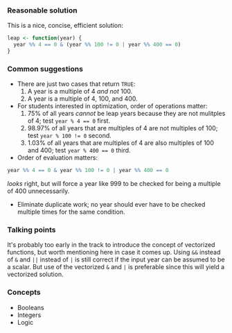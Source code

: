 ### Reasonable solution

This is a nice, concise, efficient solution:

```r
leap <- function(year) {
  year %% 4 == 0 & (year %% 100 != 0 | year %% 400 == 0)
}
```

### Common suggestions

- There are just two cases that return `TRUE`:
    1. A year is a multiple of 4 *and not* 100.
    2. A year is a multiple of 4, 100, and 400.
- For students interested in optimization, order of operations matter:
    1. 75% of all years *cannot* be leap years because they are not mulitples of 4; test `year % 4 == 0` first.
    2. 98.97% of all years that are multiples of 4 are not multiples of 100; test `year % 100 != 0` second.
    3. 1.03% of all years that are multiples of 4 are also multiples of 100 and 400; test `year % 400 == 0` third.
- Order of evaluation matters:
```r
year %% 4 == 0 & year %% 100 != 0 | year %% 400 == 0
```
_looks_ right, but will force a year like 999 to be checked for being a multiple of 400 unnecessarily.
- Eliminate duplicate work; no year should ever have to be checked multiple times for the same condition.


### Talking points

It's probably too early in the track to introduce the concept of vectorized functions, but worth mentioning here in case it comes up. Using `&&` instead of `&` and `||` instead of `|` is still correct if the input year can be assumed to be a scalar. But use of the vectorized `&` and `|` is preferable since this will yield a vectorized solution.


### Concepts

- Booleans
- Integers
- Logic
